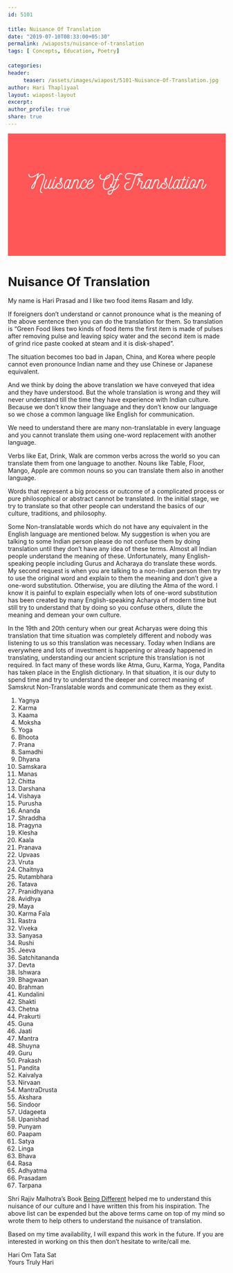 ```yaml
--- 
id: 5101

title: Nuisance Of Translation
date: "2019-07-10T08:33:00+05:30"
permalink: /wiaposts/nuisance-of-translation
tags: [ Concepts, Education, Poetry]    

categories: 
header:
     teaser: /assets/images/wiapost/5101-Nuisance-Of-Translation.jpg
author: Hari Thapliyaal 
layout: wiapost-layout 
excerpt:  
author_profile: true 
share: true 
---
```


![Nuisance Of Translation](/assets/images/wiapost/5101-Nuisance-Of-Translation.jpg)     
   
# Nuisance Of Translation   
    
My name is Hari Prasad and I like two food items Rasam and Idly.    
    
If foreigners don’t understand or cannot pronounce what is the meaning of the above sentence then you can do the translation for them. So translation is “Green Food likes two kinds of food items the first item is made of pulses after removing pulse and leaving spicy water and the second item is made of grind rice paste cooked at steam and it is disk-shaped”.    
    
The situation becomes too bad in Japan, China, and Korea where people cannot even pronounce Indian name and they use Chinese or Japanese equivalent.    
    
And we think by doing the above translation we have conveyed that idea and they have understood. But the whole translation is wrong and they will never understand till the time they have experience with Indian culture. Because we don’t know their language and they don’t know our language so we chose a common language like English for communication.    
    
We need to understand there are many non-translatable in every language and you cannot translate them using one-word replacement with another language.    
    
Verbs like Eat, Drink, Walk are common verbs across the world so you can translate them from one language to another. Nouns like Table, Floor, Mango, Apple are common nouns so you can translate them also in another language.    
    
Words that represent a big process or outcome of a complicated process or pure philosophical or abstract cannot be translated. In the initial stage, we try to translate so that other people can understand the basics of our culture, traditions, and philosophy.    
    
Some Non-translatable words which do not have any equivalent in the English language are mentioned below. My suggestion is when you are talking to some Indian person please do not confuse them by doing translation until they don’t have any idea of these terms. Almost all Indian people understand the meaning of these. Unfortunately, many English-speaking people including Gurus and Acharaya do translate these words. My second request is when you are talking to a non-Indian person then try to use the original word and explain to them the meaning and don’t give a one-word substitution. Otherwise, you are diluting the Atma of the word. I know it is painful to explain especially when lots of one-word substitution has been created by many English-speaking Acharya of modern time but still try to understand that by doing so you confuse others, dilute the meaning and demean your own culture.    
    
In the 19th and 20th century when our great Acharyas were doing this translation that time situation was completely different and nobody was listening to us so this translation was necessary. Today when Indians are everywhere and lots of investment is happening or already happened in translating, understanding our ancient scripture this translation is not required. In fact many of these words like Atma, Guru, Karma, Yoga, Pandita has taken place in the English dictionary. In that situation, it is our duty to spend time and try to understand the deeper and correct meaning of Samskrut Non-Translatable words and communicate them as they exist.    
    
1. Yagnya    
2. Karma    
3. Kaama    
4. Moksha    
5. Yoga    
6. Bhoota    
7. Prana    
8. Samadhi    
9. Dhyana    
10. Samskara    
11. Manas    
12. Chitta    
13. Darshana    
14. Vishaya    
15. Purusha    
16. Ananda    
17. Shraddha    
18. Pragyna    
19. Klesha    
20. Kaala    
21. Pranava    
22. Upvaas    
23. Vruta    
24. Chaitnya    
25. Rutambhara    
26. Tatava    
27. Pranidhyana    
28. Avidhya    
29. Maya    
30. Karma Fala    
31. Rastra    
32. Viveka    
33. Sanyasa    
34. Rushi    
35. Jeeva    
36. Satchitananda    
37. Devta    
38. Ishwara    
39. Bhagwaan    
40. Brahman    
41. Kundalini    
42. Shakti    
43. Chetna    
44. Prakurti    
45. Guna    
46. Jaati    
47. Mantra    
48. Shuyna    
49. Guru    
50. Prakash    
51. Pandita    
52. Kaivalya    
53. Nirvaan    
54. MantraDrusta    
55. Akshara    
56. Sindoor    
57. Udageeta    
58. Upanishad    
59. Punyam    
60. Paapam    
61. Satya    
62. Linga    
63. Bhava    
64. Rasa    
65. Adhyatma    
66. Prasadam    
67. Tarpana    
    
Shri Rajiv Malhotra’s Book [Being Different](https://beingdifferentbook.com/) helped me to understand this nuisance of our culture and I have written this from his inspiration. The above list can be expended but the above terms came on top of my mind so wrote them to help others to understand the nuisance of translation.    
    
<div>Based on my time availability, I will expand this work in the future. If you are interested in working on this then don’t hesitate to write/call me.    
    
Hari Om Tata Sat     
Yours Truly Hari    
